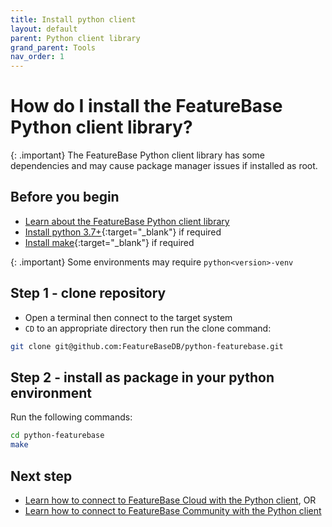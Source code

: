 ```yaml
---
title: Install python client
layout: default
parent: Python client library
grand_parent: Tools
nav_order: 1
---
```

# How do I install the FeatureBase Python client library?

{: .important}
The FeatureBase Python client library has some dependencies and may cause package manager issues if installed as root.

## Before you begin

* [Learn about the FeatureBase Python client library](/docs/tools/python-client-library/python-client-home)
* [Install python 3.7+](https://www.python.org/downloads/){:target="_blank"} if required
* [Install make](https://www.gnu.org/software/make/){:target="_blank"} if required

{: .important}
Some environments may require `python<version>-venv`

## Step 1 - clone repository

* Open a terminal then connect to the target system
* `CD` to an appropriate directory then run the clone command:

```sh
git clone git@github.com:FeatureBaseDB/python-featurebase.git
```

## Step 2 - install as package in your python environment

Run the following commands:

```sh
cd python-featurebase
make
```

## Next step

* [Learn how to connect to FeatureBase Cloud with the Python client](/docs/tools/python-client-library/python-client-connect-cloud), OR
* [Learn how to connect to FeatureBase Community with the Python client](/docs/tools/python-client-library/python-client-connect-community)
